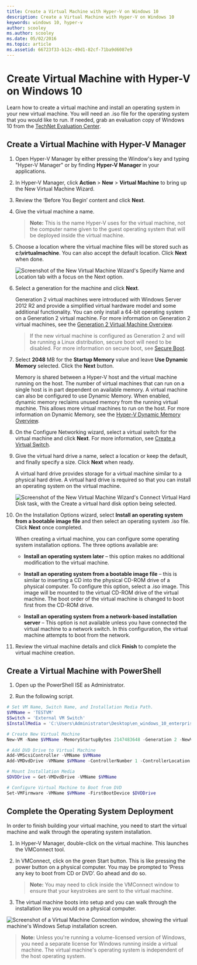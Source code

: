 ```yaml
---
title: Create a Virtual Machine with Hyper-V on Windows 10
description: Create a Virtual Machine with Hyper-V on Windows 10
keywords: windows 10, hyper-v
author: scooley
ms.author: scooley
ms.date: 05/02/2016
ms.topic: article
ms.assetid: 66723f33-b12c-49d1-82cf-71ba9d6087e9
---
```


# Create Virtual Machine with Hyper-V on Windows 10

Learn how to create a virtual machine and install an operating system in your new virtual machine.  You will need an .iso file for the operating system that you would like to run. If needed, grab an evaluation copy of Windows 10 from the [TechNet Evaluation Center](https://www.microsoft.com/evalcenter/).

## Create a Virtual Machine with Hyper-V Manager

1. Open Hyper-V Manager by either pressing the Window's key and typing "Hyper-V Manager" or by finding **Hyper-V Manager** in your applications.

1. In Hyper-V Manager, click **Action** > **New** > **Virtual Machine** to bring up the New Virtual Machine Wizard.

1. Review the ‘Before You Begin’ content and click **Next**.

1. Give the virtual machine a name.
   > **Note:** This is the name Hyper-V uses for the virtual machine, not the computer name given to the guest operating system that will be deployed inside the virtual machine.

1. Choose a location where the virtual machine files will be stored such as **c:\virtualmachine**. You can also accept the default location. Click **Next** when done.

   ![Screenshot of the New Virtual Machine Wizard's Specify Name and Location tab with a focus on the Next option.](media/new_vm_upd.png)

1. Select a generation for the machine and click **Next**.  

   Generation 2 virtual machines were introduced with Windows Server 2012 R2 and provide a simplified virtual hardware model and some additional functionality. You can only install a 64-bit operating system on a Generation 2 virtual machine. For more information on Generation 2 virtual machines, see the [Generation 2 Virtual Machine Overview](/previous-versions/windows/it-pro/windows-server-2012-R2-and-2012/dn282285(v=ws.11)).
  
   > If the new virtual machine is configured as Generation 2 and will be running a Linux distribution, secure boot will need to be disabled. For more information on secure boot, see [Secure Boot](/previous-versions/windows/it-pro/windows-8.1-and-8/dn486875(v=ws.11)).
1. Select **2048** MB for the **Startup Memory** value and leave **Use Dynamic Memory** selected. Click the **Next** button.
 
   Memory is shared between a Hyper-V host and the virtual machine running on the host. The number of virtual machines that can run on a single host is in part dependent on available memory. A virtual machine can also be configured to use Dynamic Memory. When enabled, dynamic memory reclaims unused memory from the running virtual machine. This allows more virtual machines to run on the host. For more information on Dynamic Memory, see the [Hyper-V Dynamic Memory Overview](/previous-versions/windows/it-pro/windows-server-2012-R2-and-2012/hh831766(v=ws.11)).

1. On the Configure Networking wizard, select a virtual switch for the virtual machine and click **Next**. For more information, see [Create a Virtual Switch](connect-to-network.md).

1. Give the virtual hard drive a name, select a location or keep the default, and finally specify a size. Click **Next** when ready.

   A virtual hard drive provides storage for a virtual machine similar to a physical hard drive. A virtual hard drive is required so that you can install an operating system on the virtual machine.
  
   ![Screenshot of the New Virtual Machine Wizard's Connect Virtual Hard Disk task, with the Create a virtual hard disk option being selected.](media/new_vhd_upd.png)

1. On the Installation Options wizard, select **Install an operating system from a bootable image file** and then select an operating system .iso file. Click **Next** once completed.

   When creating a virtual machine, you can configure some operating system installation options. The three options available are:

   * **Install an operating system later** – this option makes no additional modification to the virtual machine.

   * **Install an operating system from a bootable image file** – this is similar to inserting a CD into the physical CD-ROM drive of a physical computer. To configure this option, select a .iso image. This image will be mounted to the virtual CD-ROM drive of the virtual machine. The boot order of the virtual machine is changed to boot first from the CD-ROM drive.

   * **Install an operating system from a network-based installation server** – This option is not available unless you have connected the virtual machine to a network switch. In this configuration, the virtual machine attempts to boot from the network.

1. Review the virtual machine details and click **Finish** to complete the virtual machine creation.

## Create a Virtual Machine with PowerShell

1. Open up the PowerShell ISE as Administrator.

1. Run the following script.

  ``` powershell
  # Set VM Name, Switch Name, and Installation Media Path.
  $VMName = 'TESTVM'
  $Switch = 'External VM Switch'
  $InstallMedia = 'C:\Users\Administrator\Desktop\en_windows_10_enterprise_x64_dvd_6851151.iso'

  # Create New Virtual Machine
  New-VM -Name $VMName -MemoryStartupBytes 2147483648 -Generation 2 -NewVHDPath "D:\Virtual Machines\$VMName\$VMName.vhdx" -NewVHDSizeBytes 53687091200 -Path "D:\Virtual Machines\$VMName" -SwitchName $Switch

  # Add DVD Drive to Virtual Machine
  Add-VMScsiController -VMName $VMName
  Add-VMDvdDrive -VMName $VMName -ControllerNumber 1 -ControllerLocation 0 -Path $InstallMedia

  # Mount Installation Media
  $DVDDrive = Get-VMDvdDrive -VMName $VMName

  # Configure Virtual Machine to Boot from DVD
  Set-VMFirmware -VMName $VMName -FirstBootDevice $DVDDrive
  ```

## Complete the Operating System Deployment

In order to finish building your virtual machine, you need to start the virtual machine and walk through the operating system installation.

1. In Hyper-V Manager, double-click on the virtual machine. This launches the VMConnect tool.

1. In VMConnect, click on the green Start button. This is like pressing the power button on a physical computer. You may be prompted to ‘Press any key to boot from CD or DVD’. Go ahead and do so.

   > **Note:** You may need to click inside the VMConnect window to ensure that your keystrokes are sent to the virtual machine.

1. The virtual machine boots into setup and you can walk through the installation like you would on a physical computer.

  ![Screenshot of a Virtual Machine Connection window, showing the virtual machine's Windows Setup installation screen.](media/OSDeploy_upd.png) 

  > **Note:** Unless you're running a volume-licensed version of Windows, you need a separate license for Windows running inside a virtual machine. The virtual machine's operating system is independent of the host operating system.
